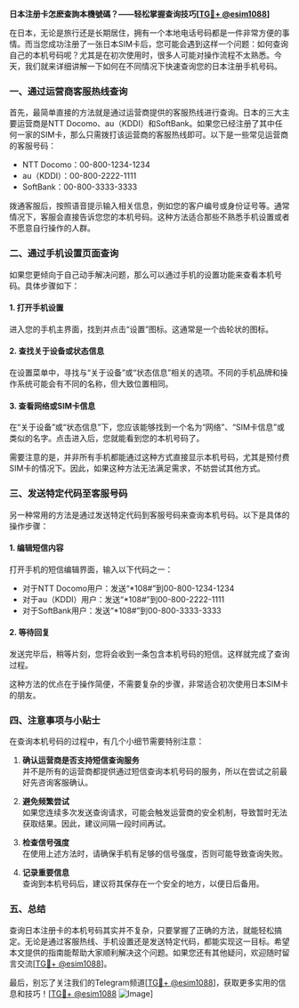 **日本注册卡怎麽查詢本機號碼？——轻松掌握查询技巧[[TG💪+ @esim1088](https://t.me/s/esim1088)]**

在日本，无论是旅行还是长期居住，拥有一个本地电话号码都是一件非常方便的事情。而当您成功注册了一张日本SIM卡后，您可能会遇到这样一个问题：如何查询自己的本机号码呢？尤其是在初次使用时，很多人可能对操作流程不太熟悉。今天，我们就来详细讲解一下如何在不同情况下快速查询您的日本注册手机号码。

### **一、通过运营商客服热线查询**

首先，最简单直接的方法就是通过运营商提供的客服热线进行查询。日本的三大主要运营商是NTT Docomo、au（KDDI）和SoftBank。如果您已经注册了其中任何一家的SIM卡，那么只需拨打该运营商的客服热线即可。以下是一些常见运营商的客服号码：

- NTT Docomo：00-800-1234-1234
- au（KDDI）：00-800-2222-1111
- SoftBank：00-800-3333-3333

拨通客服后，按照语音提示输入相关信息，例如您的客户编号或身份证号等。通常情况下，客服会直接告诉您您的本机号码。这种方法适合那些不熟悉手机设置或者不愿意自行操作的人群。

### **二、通过手机设置页面查询**

如果您更倾向于自己动手解决问题，那么可以通过手机的设置功能来查看本机号码。具体步骤如下：

#### **1. 打开手机设置**
进入您的手机主界面，找到并点击“设置”图标。这通常是一个齿轮状的图标。

#### **2. 查找关于设备或状态信息**
在设置菜单中，寻找与“关于设备”或“状态信息”相关的选项。不同的手机品牌和操作系统可能会有不同的名称，但大致位置相同。

#### **3. 查看网络或SIM卡信息**
在“关于设备”或“状态信息”下，您应该能够找到一个名为“网络”、“SIM卡信息”或类似的名字。点击进入后，您就能看到您的本机号码了。

需要注意的是，并非所有手机都能通过这种方式直接显示本机号码，尤其是预付费SIM卡的情况下。因此，如果这种方法无法满足需求，不妨尝试其他方式。

### **三、发送特定代码至客服号码**

另一种常用的方法是通过发送特定代码到客服号码来查询本机号码。以下是具体的操作步骤：

#### **1. 编辑短信内容**
打开手机的短信编辑界面，输入以下代码之一：
- 对于NTT Docomo用户：发送“*108#”到00-800-1234-1234
- 对于au（KDDI）用户：发送“*108#”到00-800-2222-1111
- 对于SoftBank用户：发送“*108#”到00-800-3333-3333

#### **2. 等待回复**
发送完毕后，稍等片刻，您将会收到一条包含本机号码的短信。这样就完成了查询过程。

这种方法的优点在于操作简便，不需要复杂的步骤，非常适合初次使用日本SIM卡的朋友。

### **四、注意事项与小贴士**

在查询本机号码的过程中，有几个小细节需要特别注意：

1. **确认运营商是否支持短信查询服务**  
   并不是所有的运营商都提供通过短信查询本机号码的服务，所以在尝试之前最好先咨询客服确认。

2. **避免频繁尝试**  
   如果您连续多次发送查询请求，可能会触发运营商的安全机制，导致暂时无法获取结果。因此，建议间隔一段时间再试。

3. **检查信号强度**  
   在使用上述方法时，请确保手机有足够的信号强度，否则可能导致查询失败。

4. **记录重要信息**  
   查询到本机号码后，建议将其保存在一个安全的地方，以便日后备用。

### **五、总结**

查询日本注册卡的本机号码其实并不复杂，只要掌握了正确的方法，就能轻松搞定。无论是通过客服热线、手机设置还是发送特定代码，都能实现这一目标。希望本文提供的指南能帮助大家顺利解决这个问题。如果您还有其他疑问，欢迎随时留言交流[[TG💪+ @esim1088](https://t.me/s/esim1088)]。

最后，别忘了关注我们的Telegram频道[[TG💪+ @esim1088](https://t.me/s/esim1088)]，获取更多实用的信息和技巧！[[TG💪+ @esim1088](https://t.me/s/esim1088) ![Image](https://i.postimg.cc/4NQfJmqS/Snipaste-2025-05-13-00-14-12.png)]
